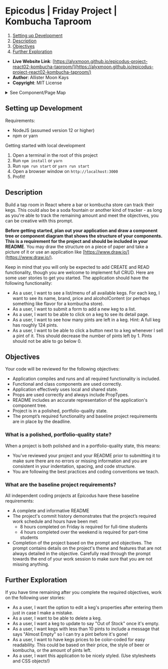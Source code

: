 # Epicodus | Friday Project | Kombucha Taproom

1. [Setting up Development](#setting-up-development)
2. [Description](#description)
3. [Objectives](#objectives)
4. [Further Exploration](#further-exploration)

- **Live Website Link**: [https://alyxmoon.github.io/epicodus-project-react02-kombucha-taproom/](https://alyxmoon.github.io/epicodus-project-react02-kombucha-taproom/)
- **Author**: Allister Moon Kays
- **Copyright**: MIT License

<details>
  <summary>See Component/Page Map</summary>

  ![Component and Page Map](/planning/epicodus-project-react02-diagram.drawio.png)
</details>

## Setting up Development

Requirements:
- NodeJS (assumed version 12 or higher)
- npm or yarn

Getting started with local development
1. Open a terminal in the root of this project
2. Run `npm install` or `yarn`
3. Run `npm run start` or `yarn run start`
4. Open a browser window on `http://localhost:3000`
5. Profit!

## Description

Build a tap room in React where a bar or kombucha store can track their kegs. This could also be a soda fountain or another kind of tracker - as long as you're able to track the remaining amount and meet the objectives, you can be creative with this prompt.

**Before getting started, plan out your application and draw a component tree or component diagram that shows the structure of your components. This is a requirement for the project and should be included in your README**. You may draw the structure on a piece of paper and take a picture of it or use an application like [https://www.draw.io/](https://www.draw.io/).

Keep in mind that you will only be expected to add CREATE and READ functionality, though you are welcome to implement full CRUD. Here are some user stories to get you started. The application should have the following functionality:

- As a user, I want to see a list/menu of all available kegs. For each keg, I want to see its name, brand, price and alcoholContent (or perhaps something like flavor for a kombucha store).
- As a user, I want to submit a form to add a new keg to a list.
- As a user, I want to be able to click on a keg to see its detail page.
- As a user, I want to see how many pints are left in a keg. Hint: A full keg has roughly 124 pints.
- As a user, I want to be able to click a button next to a keg whenever I sell a pint of it. This should decrease the number of pints left by 1. Pints should not be able to go below 0.

## Objectives

Your code will be reviewed for the following objectives:
- Application compiles and runs and all required functionality is included.
- Functional and class components are used correctly.
- Application effectively uses local and shared state.
- Props are used correctly and always include PropTypes.
- README includes an accurate representation of the application's component tree.
- Project is in a polished, portfolio-quality state.
- The prompt’s required functionality and baseline project requirements are in place by the deadline.

### What is a polished, portfolio-quality state?
When a project is both polished and in a portfolio-quality state, this means:
- You've reviewed your project and your README prior to submitting it to make sure there are no errors or missing information and you are consistent in your indentation, spacing, and code structure.
- You are following the best practices and coding conventions we teach.

### What are the baseline project requirements?
All independent coding projects at Epicodus have these baseline requirements:

- A complete and informative README
- The project's commit history demonstrates that the project’s required work schedule and hours have been met:
  - 8 hours completed on Friday is required for full-time students
  - 4 hours completed over the weekend is required for part-time students
- Completion of the project based on the prompt and objectives. The prompt contains details on the project's theme and features that are not always detailed in the objective. Carefully read through the prompt towards the end of your work session to make sure that you are not missing anything.

## Further Exploration
If you have time remaining after you complete the required objectives, work on the following user stories:
- As a user, I want the option to edit a keg's properties after entering them just in case I make a mistake.
- As a user, I want to be able to delete a keg.
- As a user, I want a keg to update to say "Out of Stock" once it's empty.
- As a user, I want kegs with less than 10 pints to include a message that says "Almost Empty" so I can try a pint before it's gone!
- As a user, I want to have kegs prices to be color-coded for easy readability. This could be based on their price, the style of beer or kombucha, or the amount of pints left.
- As a user, I want this application to be nicely styled. (Use stylesheets and CSS objects!)